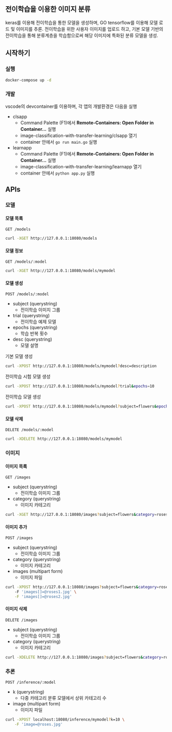 ## 전이학습을 이용한 이미지 분류

keras를 이용해 전이학습을 통한 모델을 생성하며, GO tensorflow를 이용해 모델 로드 및 이미지를 추론.
전이학습을 위한 사용자 이미지를 업로드 하고, 기본 모델 기반의 전이학습을 통해 분류계층을 학습함으로써 해당 이미지에 특화된 분류 모델을 생성.

## 시작하기

### 실행

```sh
docker-compose up -d
```

### 개발

vscode의 devcontainer를 이용하며, 각 앱의 개발환경은 다음을 실행

- clsapp
  - Command Palette (F1)에서 **Remote-Containers: Open Folder in Container...** 실행
  - image-classification-with-transfer-learning/clsapp 열기
  - container 안에서 `go run main.go` 실행
- learnapp
  - Command Palette (F1)에서 **Remote-Containers: Open Folder in Container...** 실행
  - image-classification-with-transfer-learning/learnapp 열기
  - container 안에서 `python app.py` 실행

## APIs

### 모델

#### 모델 목록

`GET /models`

```sh
curl -XGET http://127.0.0.1:18080/models
```

#### 모델 정보

`GET /models/:model`

```sh
curl -XGET http://127.0.0.1:18080/models/mymodel
```

#### 모델 생성

`POST /models/:model`

- subject (querystring)
  - 전이학습 이미지 그룹
- trial (querystring)
  - 전이학습 예제 모델
- epochs (querystring)
  - 학습 반복 횟수
- desc (querystring)
  - 모델 설명

기본 모델 생성

```sh
curl -XPOST http://127.0.0.1:18080/models/mymodel?desc=description
```

전이학습 시험 모델 생성

```sh
curl -XPOST http://127.0.0.1:18080/models/mymodel?trial&epochs=10
```

전이학습 모델 생성

```sh
curl -XPOST http://127.0.0.1:18080/models/mymodel?subject=flowers&epochs=10
```

#### 모델 삭제

`DELETE /models/:model`

```sh
curl -XDELETE http://127.0.0.1:18080/models/mymodel
```

### 이미지

#### 이미지 목록

`GET /images`

- subject (querystring)
  - 전이학습 이미지 그룹
- category (querystring)
  - 이미지 카테고리

```sh
curl -XGET http://127.0.0.1:18080/images?subject=flowers&category=roses
```

#### 이미지 추가

`POST /images`

- subject (querystring)
  - 전이학습 이미지 그룹
- category (querystring)
  - 이미지 카테고리
- images (multipart form)
  - 이미지 파일

```sh
curl -XPOST http://127.0.0.1:18080/images?subject=flowers&category=roses \
    -F 'images[]=@roses1.jpg' \
    -F 'images[]=@roses2.jpg'
```

#### 이미지 삭제

`DELETE /images`

- subject (querystring)
  - 전이학습 이미지 그룹
- category (querystring)
  - 이미지 카테고리

```sh
curl -XDELETE http://127.0.0.1:18080/images?subject=flowers&category=roses
```

### 추론

`POST /inference/:model`

- k (querystring)
  - 다중 카테고리 분류 모델에서 상위 카테고리 수
- image (multipart form)
  - 이미지 파일

```sh
curl -XPOST localhost:18080/inference/mymodel?k=10 \
    -F 'image=@roses.jpg'
```
